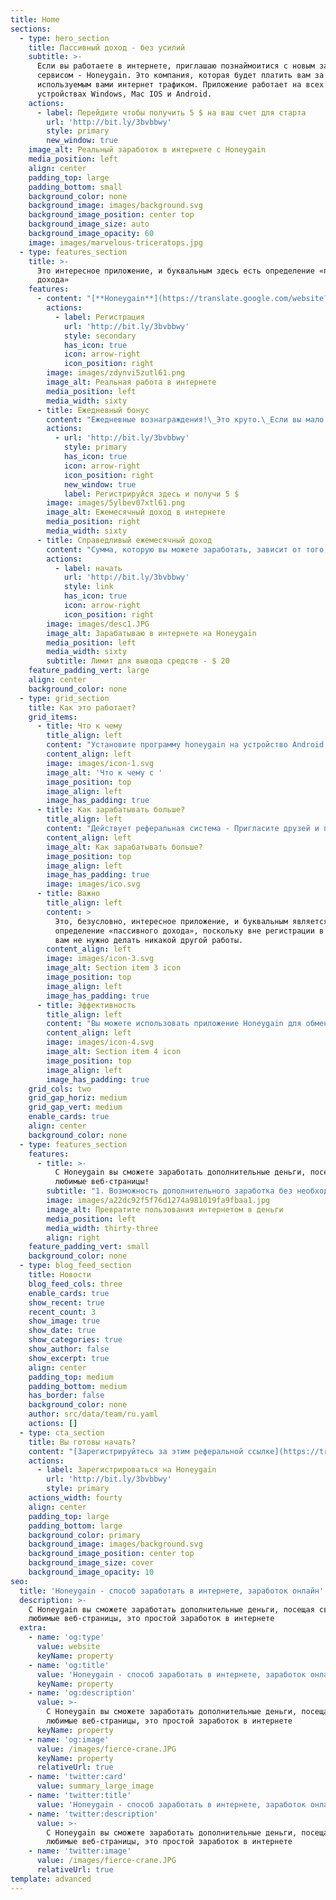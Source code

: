 ```yaml
---
title: Home
sections:
  - type: hero_section
    title: Пассивный доход - без усилий
    subtitle: >-
      Если вы работаете в интернете, приглашаю познаймоитися с новым зарубежным
      сервисом - Honeygain. Это компания, которая будет платить вам за обмен не
      используемым вами интернет трафиком. Приложение работает на всех
      устройствах Windows, Mac IOS и Android.
    actions:
      - label: Перейдите чтобы получить 5 $ на ваш счет для старта
        url: 'http://bit.ly/3bvbbwy'
        style: primary
        new_window: true
    image_alt: Реальный заработок в интернете с Honeygain
    media_position: left
    align: center
    padding_top: large
    padding_bottom: small
    background_color: none
    background_image: images/background.svg
    background_image_position: center top
    background_image_size: auto
    background_image_opacity: 60
    image: images/marvelous-triceratops.jpg
  - type: features_section
    title: >-
      Это интересное приложение, и буквальным здесь есть определение «пассивного
      дохода»
    features:
      - content: "[**Honeygain**](https://translate.google.com/website?sl=auto\\&tl=ru\\&u=http://bit.ly/3bvbbwy)\_является законной компанией и будет платить вам за обмен не используемым интернет трафиком.\_Это международный приложение, которое работает на всех устройствах Windows, Mac IOS и Android.\_... Я бы не рекомендовал использовать эту программу, если вы ежемесячно пользуетесь ограниченным тарифным планом.\n\nHoneygain НЕ БУДЕТ хранить любую вашу личную информацию на своих серверах.\_Итак, вам не нужно беспокоиться о своей безопасности и конфиденциальности\n\nУстановите его по указанной ссылке в конце этого поста и получите дополнительный бонус в размере 5 долларов на ваш счет в приложении.\n"
        actions:
          - label: Регистрация
            url: 'http://bit.ly/3bvbbwy'
            style: secondary
            has_icon: true
            icon: arrow-right
            icon_position: right
        image: images/zdynvi5zutl61.png
        image_alt: Реальная работа в интернете
        media_position: left
        media_width: sixty
      - title: Ежедневный бонус
        content: "Ежедневные вознаграждения!\_Это круто.\_Если вы мало зарабатываете, теперь у вас есть плюс к заработку. Нужно просто войти в систему ежедневно и через несколько секунд появится такой знак:\n![](https://preview--wone-75f84.stackbit.dev/images/44fc82e9644280bd95c28bf365f72290db316388c0ddb23f2f1f720117513c04.jpeg)\n\nПосле того, как мы нажмем, появится больше плакат, подобный до этого справа:\n\n\\*\\*\\*\n\nКонечно, несколько вещей могут повлиять на ваш заработок, и это может быть:\n\n*   Насколько быстрый ваш интернет\n\n*   Сколько устройств вы подключили\n\n*   Из какой страны вы используете это приложение\n"
        actions:
          - url: 'http://bit.ly/3bvbbwy'
            style: primary
            has_icon: true
            icon: arrow-right
            icon_position: right
            new_window: true
            label: Регистрируйся здесь и получи 5 $
        image: images/5ylbev07xtl61.png
        image_alt: Ежемесячный доход в интернете
        media_position: right
        media_width: sixty
      - title: Справедливый ежемесячный доход
        content: "Сумма, которую вы можете заработать, зависит от того, насколько устройств у вас установлена ​​программа и сколько у вас неиспользованных данных.\n\nВы зарабатываете кредиты за каждый принесенный Кб данных, и, собрав достаточно кредитов, вы можете конвертировать их в наличные.\n\n[**Honeygain**](http://bit.ly/3bvbbwy) имеет онлайн-калькулятор для оценки ваших заработков.\_Они оценивают ваш примерный заработок, исходя из того, сколько часов вы работаете, и чем дольше вы это будет, тем больше вы заработаете.\n\nОни утверждают, что если вы запускаете Honeygain 24 часа в сутки, а это 720 часов в месяц, вы можете зарабатывать\_**50 долларов в месяц.**\n\nЭто справедливый ежемесячный доход только для того, чтобы позволить программе работать в фоновом режиме.\n"
        actions:
          - label: начать
            url: 'http://bit.ly/3bvbbwy'
            style: link
            has_icon: true
            icon: arrow-right
            icon_position: right
        image: images/desc1.JPG
        image_alt: Зарабатываю в интернете на Honeygain
        media_position: left
        media_width: sixty
        subtitle: Лимит для вывода средств - $ 20
    feature_padding_vert: large
    align: center
    background_color: none
  - type: grid_section
    title: Как это работает?
    grid_items:
      - title: Что к чему
        title_align: left
        content: "Установите программу honeygain на устройство Android или Windows.\_Установите его по указанному\_[**ссылкой**](https://translate.google.com/website?sl=auto\\&tl=ru\\&u=http://bit.ly/3bvbbwy)\_в конце этого сообщения и получите дополнительный бонус в размере 5 долларов.\nЗарегистрируйтесь и войдите в программу, и она работает в фоновом режиме.\n"
        content_align: left
        image: images/icon-1.svg
        image_alt: 'Что к чему с '
        image_position: top
        image_align: left
        image_has_padding: true
      - title: Как зарабатывать больше?
        title_align: left
        content: "Действует реферальная система - Пригласите друзей и получите\_**10%**\n\nМинимальная сумма, на которую вы можете подать запрос и получить\_**выплату, составляет 20 долларов США.**\n\nВ настоящее время доступны два способа выплат -\_**PayPal и Bitcoin.**\n"
        content_align: left
        image_alt: Как зарабатывать больше?
        image_position: top
        image_align: left
        image_has_padding: true
        image: images/ico.svg
      - title: Важно
        title_align: left
        content: >
          Это, безусловно, интересное приложение, и буквальным является это
          определение «пассивного дохода», поскольку вне регистрации в программе
          вам не нужно делать никакой другой работы.
        content_align: left
        image: images/icon-3.svg
        image_alt: Section item 3 icon
        image_position: top
        image_align: left
        image_has_padding: true
      - title: Эффективность
        title_align: left
        content: "Вы можете использовать приложение Honeygain для обмена интернет трафиком.\_Процесс заработка состоит в том, что вы отдаете свой интернет трафик, которым вы не пользовались.\n"
        content_align: left
        image: images/icon-4.svg
        image_alt: Section item 4 icon
        image_position: top
        image_align: left
        image_has_padding: true
    grid_cols: two
    grid_gap_horiz: medium
    grid_gap_vert: medium
    enable_cards: true
    align: center
    background_color: none
  - type: features_section
    features:
      - title: >-
          С Honeygain вы сможете заработать дополнительные деньги, посещая свои
          любимые веб-страницы!
        subtitle: "1. Возможность дополнительного заработка без необходимости выполнения конкретных задач.\_2. Не предусматривает дополнительных расходов.\_3. Чуткий интерфейс."
        image: images/a22dc92f5f76d1274a981019fa9fbaa1.jpg
        image_alt: Превратите пользования интернетом в деньги
        media_position: left
        media_width: thirty-three
        align: right
    feature_padding_vert: small
    background_color: none
  - type: blog_feed_section
    title: Новости
    blog_feed_cols: three
    enable_cards: true
    show_recent: true
    recent_count: 3
    show_image: true
    show_date: true
    show_categories: true
    show_author: false
    show_excerpt: true
    align: center
    padding_top: medium
    padding_bottom: medium
    has_border: false
    background_color: none
    author: src/data/team/ru.yaml
    actions: []
  - type: cta_section
    title: Вы готовы начать?
    content: "[Зарегистрируйтесь за этим реферальной ссылке](https://translate.google.com/website?sl=auto\\&tl=ru\\&u=http://bit.ly/3bvbbwy)\_чтобы получить 5 $ на ваш счет.\n"
    actions:
      - label: Зарегистрироваться на Honeygain
        url: 'http://bit.ly/3bvbbwy'
        style: primary
    actions_width: fourty
    align: center
    padding_top: large
    padding_bottom: large
    background_color: primary
    background_image: images/background.svg
    background_image_position: center top
    background_image_size: cover
    background_image_opacity: 10
seo:
  title: 'Honeygain - способ заработать в интернете, заработок онлайн'
  description: >-
    С Honeygain вы сможете заработать дополнительные деньги, посещая свои
    любимые веб-страницы, это простой заработок в интернете
  extra:
    - name: 'og:type'
      value: website
      keyName: property
    - name: 'og:title'
      value: 'Honeygain - способ заработать в интернете, заработок онлайн'
      keyName: property
    - name: 'og:description'
      value: >-
        С Honeygain вы сможете заработать дополнительные деньги, посещая свои
        любимые веб-страницы, это простой заработок в интернете
      keyName: property
    - name: 'og:image'
      value: /images/fierce-crane.JPG
      keyName: property
      relativeUrl: true
    - name: 'twitter:card'
      value: summary_large_image
    - name: 'twitter:title'
      value: 'Honeygain - способ заработать в интернете, заработок онлайн'
    - name: 'twitter:description'
      value: >-
        С Honeygain вы сможете заработать дополнительные деньги, посещая свои
        любимые веб-страницы, это простой заработок в интернете
    - name: 'twitter:image'
      value: /images/fierce-crane.JPG
      relativeUrl: true
template: advanced
---
```

